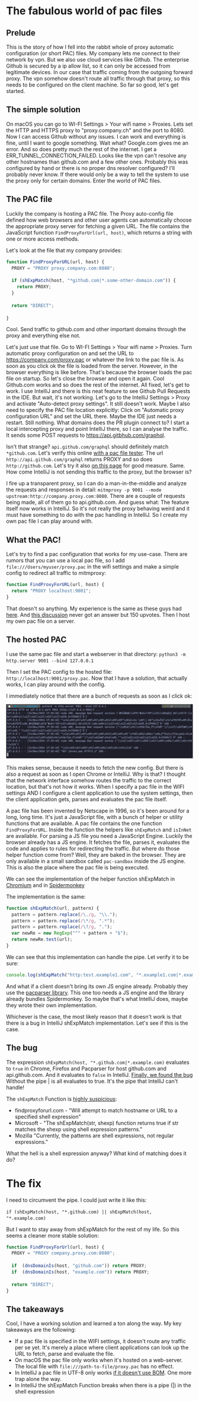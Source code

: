 # The fabulous world of pac files

## Prelude

This is the story of how I fell into the rabbit whole of proxy automatic configuration (or short PAC) files. My company lets me connect to their network by vpn. But we also use cloud services like Github. The enterprise Github is secured by a ip allow list, so it can only be accessed from legitimate devices. In our case that traffic coming from the outgoing forward proxy. The vpn somehow doesn't route all traffic through that proxy, so this needs to be configured on the client machine. So far so good, let's get started.

## The simple solution

On macOS you can go to WI-FI Settings > Your wifi name > Proxies. Lets set the HTTP and HTTPS proxy to "proxy.company.ch" and the port to 8080. Now I can access Github without any issues. I can work and everything is fine, until I want to google something. Wait what? Google.com gives me an error. And so does pretty much the rest of the internet. I get a ERR_TUNNEL_CONNECTION_FAILED. Looks like the vpn can't resolve any other hostnames than github.com and a few other ones. Probably this was configured by hand or there is no proper dns resolver configured? I'll probably never know. If there would only be a way to tell the system to use the proxy only for certain domains. Enter the world of PAC files.

## The PAC file

Luckily the company is hosting a PAC file. The Proxy auto-config file defined how web browsers and other user agents can automatically choose the appropriate proxy server for fetching a given URL. The file contains the JavaScript function `FindProxyForUrl(url, host)`, which returns a string with one or more access methods.

Let's look at the file that my company provides:

```js
function FindProxyForURL(url, host) {
  PROXY = "PROXY proxy.company.com:8080";
  
  if (shExpMatch(host, "*github.com|*.some-other-domain.com")) {
    return PROXY;
  }
  
  return "DIRECT";

}
```

Cool. Send traffic to github.com and other important domains through the proxy and everything else not.

Let's just use that file. Go to WI-FI Settings > Your wifi name > Proxies. Turn automatic proxy configuration on and set the URL to https://company.com/proxy.pac or whatever the link to the pac file is. As soon as you click ok the file is loaded from the server. However, in the browser everything is like before. That's because the browser loads the pac file on startup. So let's close the browser and open it again. Cool Github.com works and so does the rest of the internet. All fixed, let's get to work. I use IntelliJ and there is this neat feature to see Github Pull Requests in the IDE. But wait, it's not working. Let's go to the IntelliJ Settings > Proxy and activate "Auto-detect proxy settings". It still doesn't work. Maybe I also need to specify the PAC file location explicitly: Click on "Automatic proxy configuration URL" and set the URL there. Maybe the IDE just needs a restart. Still nothing. What domains does the PR plugin connect to? I start a local intercepting proxy and point IntelliJ there, so I can analyse the traffic. It sends some POST requests to https://api.gitbhub.com/graphql.

Isn't that strange? `api.github.com/graphql` should definitely match `*github.com`. Let's verify this online [with a pac file tester](https://thorsen.pm/proxyforurl). The url `http://api.github.com/graphql` returns PROXY and so does `http://github.com`. Let's try it also [on this page](https://pactester.online/) for good measure. Same. How come IntelliJ is not sending this traffic to the proxy, but the browser is?

I fire up a transparent proxy, so I can do a man-in-the-middle and analyze the requests and responses in detail: `mitmproxy -p 9001 --mode upstream:http://company.proxy.com:8080`. There are a couple of requests being made, all of them go to api.github.com. And guess what: The feature itself now works in IntelliJ. So it's not really the proxy behaving weird and it must have something to do with the pac handling in IntelliJ. So I create my own pac file I can play around with.

## What the PAC!

Let's try to find a pac configuration that works for my use-case. There are rumors that you can use a local pac file, so I add `file:///Users/myuser/proxy.pac` in the wifi settings and make a simple config to redirect all traffic to mitmproxy:

```js
function FindProxyForURL(url, host) {
  return "PROXY localhost:9001";
}
```

That doesn't so anything. My experience is the same as these guys had [here](https://serverfault.com/questions/957519/why-does-file-users-username-library-proxy-pac-not-work-in-macos). And [this discussion](https://discussions.apple.com/thread/251395256?sortBy=rank) never got an answer but 150 upvotes. Then I host my own pac file on a server.

## The hosted PAC

I use the same pac file and start a webserver in that directory: `python3 -m http.server 9001 --bind 127.0.0.1`

Then I set the PAC config to the hosted file: `http://localhost:9001/proxy.pac`. Now that I have a solution, that actually works, I can play around with the config.

I immediately notice that there are a bunch of requests as soon as I click ok:

![alt text](images/initial.png)

This makes sense, because it needs to fetch the new config. But there is also a request as soon as I open Chrome or IntelliJ. Why is that? I thought that the network interface somehow routes the traffic to the correct location, but that's not how it works. When I specify a pac file in the WIFI settings AND I configure a client application to use the system settings, then the client application gets, parses and evaluates the pac file itself.

A pac file has been invented by Netscape in 1996, so it's been around for a long, long time. It's just a JavaScript file, with a bunch of helper or utility functions that are available. A pac file contains the one function `FindProxyForURL`. Inside the function the helpers like `shExpMatch` and `isInNet` are available. For parsing a JS file you need a JavaScript Engine. Luckily the browser already has a JS engine. It fetches the file, parses it, evaluates the code and applies to rules for redirecting the traffic. But where do those helper function come from? Well, they are baked in the browser. They are only available in a small sandbox called `pac-sandbox` inside the JS engine. This is also the place where the pac file is being executed.

We can see the implementation of the helper function shExpMatch in [Chromium](https://chromium.googlesource.com/chromium/src/+/refs/heads/main/services/proxy_resolver/pac_js_library.h#116) and in [Spidermonkey](https://searchfox.org/mozilla-central/source/netwerk/base/ascii_pac_utils.js#72)

The implementation is the same:

```js
function shExpMatch(url, pattern) {
  pattern = pattern.replace(/\./g, "\\.");
  pattern = pattern.replace(/\*/g, ".*");
  pattern = pattern.replace(/\?/g, ".");
  var newRe = new RegExp("^" + pattern + "$");
  return newRe.test(url);
}
```
We can see that this implementation can handle the pipe. Let verify it to be sure:

```js
console.log(shExpMatch("http:test.example1.com", "*.example1.com|*.example2.com")) // ==> true
```


And what if a client doesn't bring its own JS engine already. Probably they use the [pacparser library](https://github.com/manugarg/pacparser). This one too needs a JS engine and the library already bundles Spidermonkey. So maybe that's what IntelliJ does, maybe they wrote their own implementation.

Whichever is the case, the most likely reason that it doesn't work is that there is a bug in IntelliJ shExpMatch implementation. Let's see if this is the case.

## The bug

The expression `shExpMatch(host, "*.github.com|*.example.com)` evaluates to `true` in Chrome, Firefox and Pacparser for host github.com and api.github.com. And it evaluates to `false` in IntelliJ. [Finally, we found the bug](https://youtrack.jetbrains.com/issue/IDEA-364083/Proxy-implementation-cant-deal-with-pipe-in-shExpMatch-function-of-a-PAC-file) Without the pipe | is all evaluates to true. It's the pipe that IntelliJ can't handle!

The `shExpMatch` Function is [highly suspicious](https://stackoverflow.com/questions/36362748/exactly-what-kind-of-matching-does-shexpmatch-do):

- findproxyforurl.com - "Will attempt to match hostname or URL to a specified shell expression"
- Microsoft - "The shExpMatch(str, shexp) function returns true if str matches the shexp using shell expression patterns."
- Mozilla "Currently, the patterns are shell expressions, not regular expressions."

What the hell is a shell expression anyway? What kind of matching does it do?

# The fix

I need to circumvent the pipe. I could just write it like this:

`if (shExpMatch(host, "*.github.com) || shExpMatch(host, "*.example.com)`

But I want to stay away from shExpMatch for the rest of my life. So this seems a cleaner more stable solution:

```js
function FindProxyForUrl(url, host) {
  PROXY = "PROXY company.proxy.com:8080";
  
  if  (dnsDomainIs(host, "github.com")) return PROXY;
  if  (dnsDomainIs(host, "example.com")) return PROXY;
  
  return "DIRECT";
}
```

## The takeaways

Cool, I have a working solution and learned a ton along the way. My key takeaways are the following:

- If a pac file is specified in the WIFI settings, it doesn't route any traffic per se yet. It's merely a place where client applications can look up the URL to fetch, parse and evaluate the file.
- On macOS the pac file only works when it's hosted on a web-server. The local file with `file:///path-to-file/proxy.pac` has no effect.
- In IntelliJ a pac file in UTF-8 only works [if it doesn't use BOM](https://www.jetbrains.com/help/idea/settings-http-proxy.html). One more trap alone the way.
- In IntelliJ the shExpMatch Function breaks when there is a pipe (|) in the shell expression 
